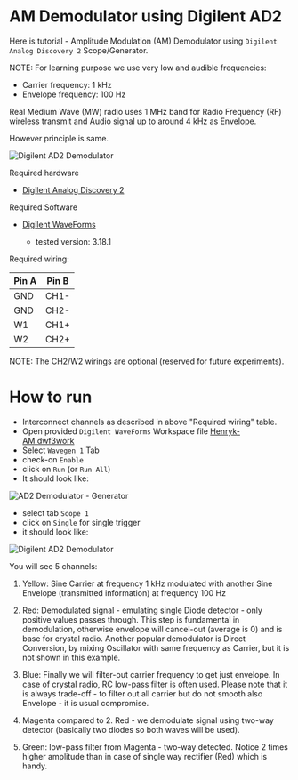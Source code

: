 # AM Demodulator using Digilent AD2

Here is tutorial - Amplitude Modulation (AM) Demodulator using
`Digilent Analog Discovery 2` Scope/Generator.

NOTE: For learning purpose we use very low and audible frequencies:

* Carrier frequency: 1 kHz
* Envelope frequency: 100 Hz

Real Medium Wave (MW) radio uses 1 MHz band for Radio Frequency (RF)
wireless transmit and Audio signal up to around 4 kHz as Envelope.

However principle is same.

![Digilent AD2 Demodulator](assets/digilent-ad2-scope.png)

Required hardware

* [Digilent Analog Discovery 2](https://digilent.com/reference/test-and-measurement/analog-discovery-2/start)

Required Software

* [Digilent WaveForms](https://digilent.com/reference/software/waveforms/waveforms-3/start)

  - tested version: 3.18.1

Required wiring:

| Pin A | Pin B |
| --- | --- |
| GND | CH1- |
| GND | CH2- |
| W1  | CH1+ |
| W2  | CH2+ |

NOTE: The CH2/W2 wirings are optional (reserved for future experiments).

# How to run

* Interconnect channels as described in above "Required wiring" table.
* Open provided `Digilent WaveForms`
  Workspace file [Henryk-AM.dwf3work](Henryk-AM.dwf3work)
* Select `Wavegen 1` Tab
* check-on `Enable`
* click on `Run` (or `Run All`)
* It should look like:

![AD2 Demodulator - Generator](assets/digilent-ad2-generator.png)

* select tab `Scope 1`
* click on `Single` for single trigger
* it should look like:

![Digilent AD2 Demodulator](assets/digilent-ad2-scope.png)

You will see 5 channels:

1. Yellow: Sine Carrier at frequency 1 kHz modulated with another
   Sine Envelope (transmitted information) at frequency 100 Hz

2. Red: Demodulated signal - emulating single Diode detector - only positive
   values passes through. This step is fundamental in demodulation,
   otherwise envelope will cancel-out (average is 0) and is base
   for crystal radio. Another popular demodulator
   is Direct Conversion, by mixing Oscillator with same frequency
   as Carrier, but it is not shown in this example.

3. Blue: Finally we will filter-out carrier frequency to get just envelope.
   In case of crystal radio, RC low-pass filter is often used. Please
   note that it is always trade-off - to filter out all carrier but
   do not smooth also Envelope - it is usual compromise.

4. Magenta compared to 2. Red -  we demodulate signal using two-way detector (basically
   two diodes so both waves will be used).

5. Green: low-pass filter from Magenta - two-way detected. Notice 2 times higher
   amplitude than in case of single way rectifier (Red) which is handy.



